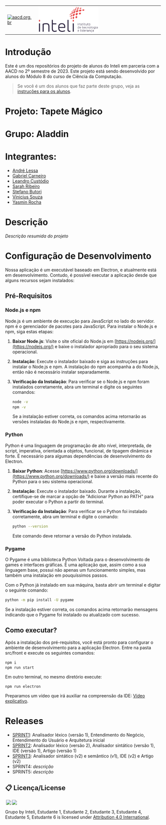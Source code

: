<table>
<tr>
<td>
<a href= "https://aacd.org.br/"><img src="https://aacd.org.br/wp-content/uploads/2019/10/logo-footer.jpg" alt="aacd.org.br" border="0" width="60%"></a>
</td>
<td><a href= "https://www.inteli.edu.br/"><img src="./inteli-logo.png" alt="Inteli - Instituto de Tecnologia e Liderança" border="0" width="50%"></a>
</td>
</tr>
</table>

# Introdução

Este é um dos repositórios do projeto de alunos do Inteli em parceria com a AACD no 2º semestre de 2023. Este projeto está sendo desenvolvido por alunos do Módulo 8 do curso de Ciência da Computação.

> Se você é um dos alunos que faz parte deste grupo, veja as [instruções para os alunos](./instrucoes_para_alunos/LEIAME_aluno.md).

# Projeto: Tapete Mágico

# Grupo: Aladdin

# Integrantes:

* [André Lessa](https://www.linkedin.com/in/andrelessajr/)
* [Gabriel Carneiro](https://www.linkedin.com/in/gabecarneiro/)
* [Leandro Custódio](https://www.linkedin.com/in/leandro-custodio/)
* [Sarah Ribeiro](https://www.linkedin.com/in/sarah-miranda-ribeiro/)
* [Stefano Butori](https://www.linkedin.com/in/sbutori/)
* [Vinicius Souza](https://www.linkedin.com/in/vinicius-souza-santos/) 
* [Yasmin Rocha](https://www.linkedin.com/in/yasminvit%C3%B3riarocha/)


# Descrição

*Descrição resumida do projeto*

# Configuração de Desenvolvimento

Nossa aplicação é um executável baseado em Electron, e atualmente está em desenvolvimento. Contudo, é possível executar a aplicação desde que alguns recursos sejam instalados:

## Pré-Requisitos

### Node.js e npm

Node.js é um ambiente de execução para JavaScript no lado do servidor. npm é o gerenciador de pacotes para JavaScript. Para instalar o Node.js e npm, siga estas etapas:

1. **Baixar Node.js**: Visite o site oficial do Node.js em [https://nodejs.org/](https://nodejs.org/) e baixe o instalador apropriado para o seu sistema operacional.

2. **Instalação**: Execute o instalador baixado e siga as instruções para instalar o Node.js e npm. A instalação do npm acompanha a do Node.js, então não é necessário instalar separadamente.

3. **Verificação da Instalação**: Para verificar se o Node.js e npm foram instalados corretamente, abra um terminal e digite os seguintes comandos:

   ```bash
   node -v
   npm -v
   ```
   Se a instalação estiver correta, os comandos acima retornarão as versões instaladas do Node.js e npm, respectivamente.

### Python

Python é uma linguagem de programação de alto nível, interpretada, de script, imperativa, orientada a objetos, funcional, de tipagem dinâmica e forte. É necessário para algumas dependências de desenvolvimento do Electron.

1. **Baixar Python**: Acesse [https://www.python.org/downloads/](https://www.python.org/downloads/) e baixe a versão mais recente do Python para o seu sistema operacional.

2. **Instalação**: Execute o instalador baixado. Durante a instalação, certifique-se de marcar a opção de "Adicionar Python ao PATH" para poder executar o Python a partir do terminal.

3. **Verificação da Instalação**: Para verificar se o Python foi instalado corretamente, abra um terminal e digite o comando:

   ```bash
   python --version
   ```
   Este comando deve retornar a versão do Python instalada.

### Pygame

O Pygame é uma biblioteca Python Voltada para o desenvolvimento de games e interfaces gráficas. É uma aplicação que, assim como a sua linguagem base, possui não apenas um funcionamento simples, mas também uma instalação em pouquíssimos passos.

Com o Python já instalado em sua máquina, basta abrir um terminal e digitar o seguinte comando:

   ```bash
   python -m pip install -U pygame
   ```
   Se a instalação estiver correta, os comandos acima retornarão mensagens indicando que o Pygame foi instalado ou atualizado com sucesso.


## Como executar?

Após a instalação dos pré-requisitos, você está pronto para configurar o ambiente de desenvolvimento para a aplicação Electron. Entre na pasta src/front e execute os seguintes comandos:

```
npm i 
npm run start
```

Em outro terminal, no mesmo diretório execute:
```
npm run electron
```

Preparamos um vídeo que irá auxiliar na compreensão da IDE: [Vídeo explicativo](https://youtu.be/yobL9xKlTKs).

# Releases

* [SPRINT1](https://github.com/2023M8T1Inteli/grupo4/releases/tag/sprint1): Analisador léxico (versão 1), Entendimento do Negócio, Entendimento do Usuário e Arquitetura inicial
* [SPRINT2](https://github.com/2023M8T1Inteli/grupo4/releases/tag/sprint2): Analisador léxico (versão 2), Analisador sintático (versão 1), IDE (versão 1), Artigo (versão 1)
* [SPRINT3](https://github.com/2023M8T1Inteli/grupo4/releases/tag/sprint3): Analisador sintático (v2) e semântico (v1), IDE (v2) e Artigo (v2)
* SPRINT4: *descrição*
* SPRINT5: *descrição*

## 📋 Licença/License

<img style="height:22px!important;margin-left:3px;vertical-align:text-bottom;" src="https://mirrors.creativecommons.org/presskit/icons/cc.svg?ref=chooser-v1"><img style="height:22px!important;margin-left:3px;vertical-align:text-bottom;" src="https://mirrors.creativecommons.org/presskit/icons/by.svg?ref=chooser-v1"><p xmlns:cc="http://creativecommons.org/ns#" xmlns:dct="http://purl.org/dc/terms/">

<a property="dct:title" rel="cc:attributionURL">Grupo</a> by <a rel="cc:attributionURL dct:creator" property="cc:attributionName">Inteli, Estudante 1, Estudante 2, Estudante 3, Estudante 4, Estudante 5, Estudante 6</a> is licensed under <a href="https://creativecommons.org/licenses/by/4.0/?ref=chooser-v1" rel="license noopener noreferrer" style="display:inline-block;">Attribution 4.0 International</a>.</p>
